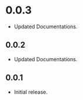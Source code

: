 # 0.0.3

* Updated Documentations.

## 0.0.2

* Updated Documentations.

## 0.0.1

* Initial release.
